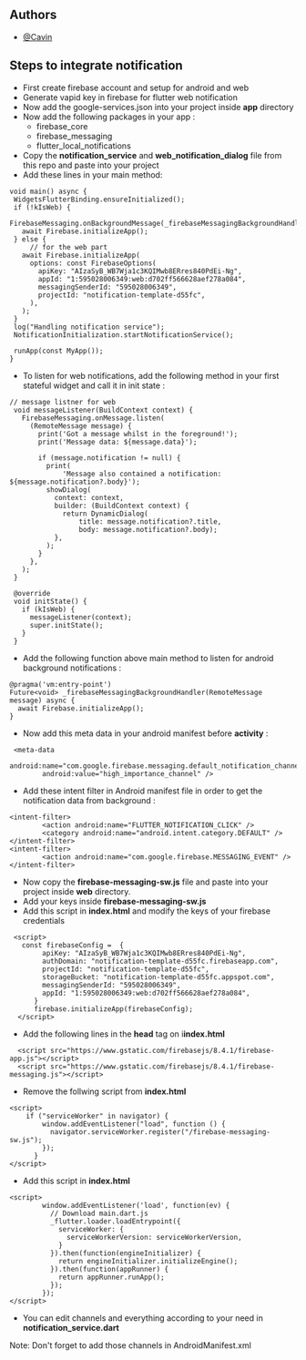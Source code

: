 
## Authors

- [@Cavin](https://github.com/cavin-7span)

## Steps to integrate notification

- First create firebase account and setup for android and web 
- Generate vapid key in firebase for flutter web notification
- Now add the google-services.json into your project inside **app** directory
- Now add the following packages in your app :
    - firebase_core
    - firebase_messaging
    - flutter_local_notifications
- Copy the **notification_service** and **web_notification_dialog** file from this repo and paste into your project
- Add these lines in your main method:
 ```
void main() async {
  WidgetsFlutterBinding.ensureInitialized();
  if (!kIsWeb) {
    FirebaseMessaging.onBackgroundMessage(_firebaseMessagingBackgroundHandler);
    await Firebase.initializeApp();
  } else {
      // for the web part
    await Firebase.initializeApp(
      options: const FirebaseOptions(
        apiKey: "AIzaSyB_WB7Wja1c3KQIMwb8ERres840PdEi-Ng",
        appId: "1:595028006349:web:d702ff566628aef278a084",
        messagingSenderId: "595028006349",
        projectId: "notification-template-d55fc",
      ),
    );
  }
  log("Handling notification service");
  NotificationInitialization.startNotificationService();

  runApp(const MyApp());
}
 ```

 - To listen for web notifications, add the following method in your first stateful widget and call it in init state :
 ```
// message listner for web
  void messageListener(BuildContext context) {
    FirebaseMessaging.onMessage.listen(
      (RemoteMessage message) {
        print('Got a message whilst in the foreground!');
        print('Message data: ${message.data}');

        if (message.notification != null) {
          print(
              'Message also contained a notification: ${message.notification?.body}');
          showDialog(
            context: context,
            builder: (BuildContext context) {
              return DynamicDialog(
                  title: message.notification?.title,
                  body: message.notification?.body);
            },
          );
        }
      },
    );
  }

  @override
  void initState() {
    if (kIsWeb) {
      messageListener(context);
      super.initState();
    }
  }

 ```

- Add the following function above main method to listen for android background notifications :

```
@pragma('vm:entry-point')
Future<void> _firebaseMessagingBackgroundHandler(RemoteMessage message) async {
  await Firebase.initializeApp();
}
```

- Now add this meta data in your android manifest before **activity** :
```
 <meta-data
        android:name="com.google.firebase.messaging.default_notification_channel_id"
        android:value="high_importance_channel" />
```

- Add these intent filter in Android manifest file in order to get the notification data from background :
```
<intent-filter>
        <action android:name="FLUTTER_NOTIFICATION_CLICK" />
        <category android:name="android.intent.category.DEFAULT" />
</intent-filter>
<intent-filter>
        <action android:name="com.google.firebase.MESSAGING_EVENT" />
</intent-filter>
```

- Now copy the **firebase-messaging-sw.js** file and paste into your project inside **web** directory.
- Add your keys inside **firebase-messaging-sw.js** 
- Add this script in **index.html** and modify the keys of your firebase credentials
```
 <script>
   const firebaseConfig =  {
        apiKey: "AIzaSyB_WB7Wja1c3KQIMwb8ERres840PdEi-Ng",
        authDomain: "notification-template-d55fc.firebaseapp.com",
        projectId: "notification-template-d55fc",
        storageBucket: "notification-template-d55fc.appspot.com",
        messagingSenderId: "595028006349",
        appId: "1:595028006349:web:d702ff566628aef278a084",
      }
      firebase.initializeApp(firebaseConfig);
  </script>

```
- Add the following lines in the **head** tag on i**index.html**
```
  <script src="https://www.gstatic.com/firebasejs/8.4.1/firebase-app.js"></script>
  <script src="https://www.gstatic.com/firebasejs/8.4.1/firebase-messaging.js"></script>

```

- Remove the follwing script from **index.html** 
```
<script>
    if ("serviceWorker" in navigator) {
        window.addEventListener("load", function () {
          navigator.serviceWorker.register("/firebase-messaging-sw.js");
        });
      }
</script>
```
- Add this script in **index.html**
```
<script>
        window.addEventListener('load', function(ev) {
          // Download main.dart.js
          _flutter.loader.loadEntrypoint({
            serviceWorker: {
              serviceWorkerVersion: serviceWorkerVersion,
            }
          }).then(function(engineInitializer) {
            return engineInitializer.initializeEngine();
          }).then(function(appRunner) {
            return appRunner.runApp();
          });
        });
</script>
```

- You can edit channels and everything according to your need in **notification_service.dart**

Note: Don't forget to add those channels in AndroidManifest.xml 